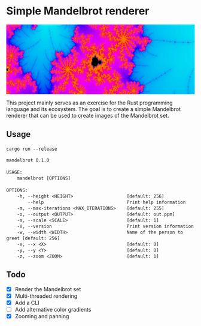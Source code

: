 # Simple Mandelbrot renderer

<p align="center">
<img align="center" src="./docs/fractal.png" />
</p>


This project mainly serves as an exercise for the Rust programming language  and its ecosystem. The goal is to create a simple Mandelbrot renderer that can be used to create images of the Mandelbrot set.

## Usage

```
cargo run --release
```

```
mandelbrot 0.1.0

USAGE:
    mandelbrot [OPTIONS]

OPTIONS:
    -h, --height <HEIGHT>                    [default: 256]
        --help                               Print help information
    -m, --max-iterations <MAX_ITERATIONS>    [default: 255]
    -o, --output <OUTPUT>                    [default: out.ppm]
    -s, --scale <SCALE>                      [default: 1]
    -V, --version                            Print version information
    -w, --width <WIDTH>                      Name of the person to greet [default: 256]
    -x, --x <X>                              [default: 0]
    -y, --y <Y>                              [default: 0]
    -z, --zoom <ZOOM>                        [default: 1]
```

## Todo 

- [x] Render the Mandelbrot set
- [x] Multi-threaded rendering 
- [x] Add a CLI
- [ ] Add alternative color gradients
- [x] Zooming and panning
